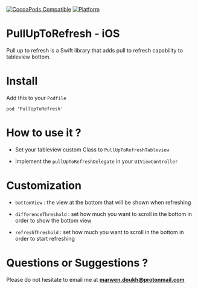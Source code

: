 [![CocoaPods Compatible](https://img.shields.io/cocoapods/v/PullUpToRefresh.svg)](https://cocoapods.org/pods/PullUpToRefresh)
[![Platform](https://img.shields.io/cocoapods/p/PullUpToRefresh.svg?style=flat)](https://cocoapods.org/pods/PullUpToRefresh)

# PullUpToRefresh - iOS
Pull up to refresh is a Swift library that adds pull to refresh capability to tableview bottom.

# Install
Add this to your <code>Podfile</code>
<pre><code>pod 'PullUpToRefresh'
</code></pre>

# How to use it ?

* Set your tableview custom Class to <code>PullUpToRefreshTableview</code>

* Implement the <code>pullUpToRefreshDelegate</code> in your <code>UIViewController</code>

# Customization

* <code>bottomView</code> : the view at the bottom that will be shown when refreshing

* <code>differenceThreshold</code> : set how much you want to scroll in the bottom in order to show the bottom view

* <code>refreshThreshold</code> : set how much you want to scroll in the bottom in order to start refreshing

# Questions or Suggestions ?

Please do not hesitate to email me at **marwen.doukh@protonmail.com**
